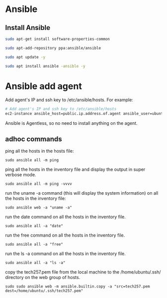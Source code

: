 # Ansible

## Install Ansible

```bash
sudo apt-get install software-properties-common

sudo apt-add-repository ppa:ansible/ansible

sudo apt update -y

sudo apt install ansible -ansible -y
```

# Ansible add agent

Add agent's IP and ssh key to /etc/ansible/hosts. For example:

```bash
# Add agent's IP and ssh key to /etc/ansible/hosts
ec2-instance ansible_host=public.ip.address.of.agent ansible_user=ubuntu ansible_ssh_private_key_file=~/.ssh/tech257.pem
```

Ansible is Agentless, so no need to install anything on the agent.

## adhoc commands

ping all the hosts in the hosts file:

`sudo ansible all -m ping`

ping all the hosts in the inventory file and display the output in super verbose mode.

`sudo ansible all -m ping -vvvv`

run the uname -a command (this will display the system information) on all the hosts in the inventory file:

`sudo ansible web -a "uname -a"`

run the date command on all the hosts in the inventory file.

`sudo ansible all -a "date"`

run the free command on all the hosts in the inventory file.

`sudo ansible all -a "free"`

run the ls -a command on all the hosts in the inventory file.

`sudo ansible all -a "ls -a"`



copy the tech257.pem file from the local machine to the /home/ubuntu/.ssh/ directory on the web group of hosts.

`sudo sudo ansible web -m ansible.builtin.copy -a "src=tech257.pem dest=/home/ubuntu/.ssh/tech257.pem"`

